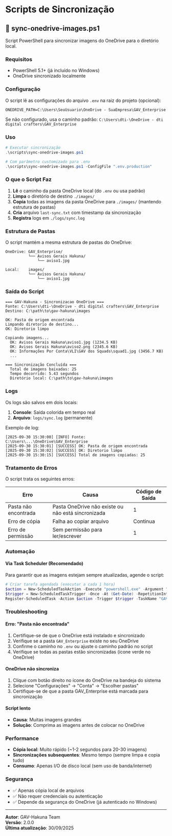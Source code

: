# Scripts de Sincronização

## 📄 sync-onedrive-images.ps1

Script PowerShell para sincronizar imagens do OneDrive para o diretório local.

### Requisitos

- PowerShell 5.1+ (já incluído no Windows)
- OneDrive sincronizado localmente

### Configuração

O script lê as configurações do arquivo `.env` na raiz do projeto (opcional):

```env
ONEDRIVE_PATH=C:\Users\SeuUsuario\OneDrive - SuaEmpresa\GAV_Enterprise
```

Se não configurado, usa o caminho padrão: `C:\Users\dti-\OneDrive - dti digital crafters\GAV_Enterprise`

### Uso

```powershell
# Executar sincronização
.\scripts\sync-onedrive-images.ps1

# Com parâmetro customizado para .env
.\scripts\sync-onedrive-images.ps1 -ConfigFile ".env.production"
```

### O que o Script Faz

1. **Lê** o caminho da pasta OneDrive local (do `.env` ou usa padrão)
2. **Limpa** o diretório de destino `./images/`
3. **Copia** todas as imagens da pasta OneDrive para `./images/` (mantendo estrutura de pastas)
4. **Cria** arquivo `last-sync.txt` com timestamp da sincronização
5. **Registra** logs em `./logs/sync.log`

### Estrutura de Pastas

O script mantém a mesma estrutura de pastas do OneDrive:

```
OneDrive: GAV_Enterprise/
          └── Avisos Gerais Hakuna/
              └── aviso1.jpg

Local:    images/
          └── Avisos Gerais Hakuna/
              └── aviso1.jpg
```

### Saída do Script

```
=== GAV-Hakuna - Sincronizacao OneDrive ===
Fonte: C:\Users\dti-\OneDrive - dti digital crafters\GAV_Enterprise
Destino: C:\path\to\gav-hakuna\images

OK: Pasta de origem encontrada
Limpando diretorio de destino...
OK: Diretorio limpo

Copiando imagens...
  OK: Avisos Gerais Hakuna\aviso1.jpg (1234.5 KB)
  OK: Avisos Gerais Hakuna\aviso2.png (2345.6 KB)
  OK: Informações Por Conta\VLI\GAV dos Squads\squad1.jpg (3456.7 KB)
  ...

=== Sincronização Concluída ===
  Total de imagens baixadas: 25
  Tempo decorrido: 5.43 segundos
  Diretório local: C:\path\to\gav-hakuna\images
```

### Logs

Os logs são salvos em dois locais:

1. **Console**: Saída colorida em tempo real
2. **Arquivo**: `logs/sync.log` (permanente)

Exemplo de log:
```
[2025-09-30 15:30:00] [INFO] Fonte: C:\Users\...\OneDrive\GAV_Enterprise
[2025-09-30 15:30:01] [SUCCESS] OK: Pasta de origem encontrada
[2025-09-30 15:30:02] [SUCCESS] OK: Diretorio limpo
[2025-09-30 15:30:15] [SUCCESS] Total de imagens copiadas: 25
```

### Tratamento de Erros

O script trata os seguintes erros:

| Erro | Causa | Código de Saída |
|------|-------|----------------|
| Pasta não encontrada | Pasta OneDrive não existe ou não está sincronizada | 1 |
| Erro de cópia | Falha ao copiar arquivo | Continua |
| Erro de permissão | Sem permissão para ler/escrever | 1 |

### Automação

#### Via Task Scheduler (Recomendado)

Para garantir que as imagens estejam sempre atualizadas, agende o script:

```powershell
# Criar tarefa agendada (executar a cada 1 hora)
$action = New-ScheduledTaskAction -Execute "powershell.exe" -Argument "-ExecutionPolicy Bypass -File C:\path\to\scripts\sync-onedrive-images.ps1"
$trigger = New-ScheduledTaskTrigger -Once -At (Get-Date) -RepetitionInterval (New-TimeSpan -Hours 1) -RepetitionDuration ([TimeSpan]::MaxValue)
Register-ScheduledTask -Action $action -Trigger $trigger -TaskName "GAV-Hakuna-Sync" -Description "Sincronizar imagens do OneDrive"
```

### Troubleshooting

#### Erro: "Pasta não encontrada"

1. Certifique-se de que o OneDrive está instalado e sincronizado
2. Verifique se a pasta `GAV_Enterprise` existe no seu OneDrive
3. Confirme o caminho no `.env` ou ajuste o caminho padrão no script
4. Verifique se todas as pastas estão sincronizadas (ícone verde no OneDrive)

#### OneDrive não sincroniza

1. Clique com botão direito no ícone do OneDrive na bandeja do sistema
2. Selecione "Configurações" → "Conta" → "Escolher pastas"
3. Certifique-se de que a pasta GAV_Enterprise está marcada para sincronização

#### Script lento

- **Causa**: Muitas imagens grandes
- **Solução**: Comprima as imagens antes de colocar no OneDrive

### Performance

- **Cópia local**: Muito rápido (~1-2 segundos para 20-30 imagens)
- **Sincronizações subsequentes**: Mesmo tempo (sempre limpa e copia tudo)
- **Consumo**: Apenas I/O de disco local (sem uso de banda/internet)

### Segurança

- ✅ Apenas cópia local de arquivos
- ✅ Não requer credenciais ou autenticação
- ✅ Depende da segurança do OneDrive (já autenticado no Windows)

---

**Autor**: GAV-Hakuna Team  
**Versão**: 2.0.0  
**Última atualização**: 30/09/2025


